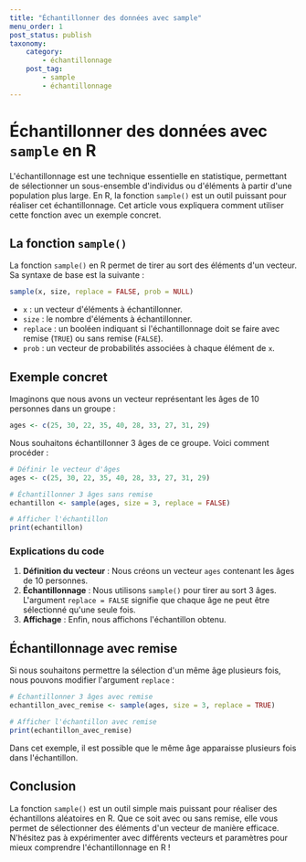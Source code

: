 ```yaml
---
title: "Échantillonner des données avec sample"
menu_order: 1
post_status: publish
taxonomy:
    category:
        - échantillonnage
    post_tag:
        - sample
        - échantillonnage
---
```


# Échantillonner des données avec `sample` en R

L'échantillonnage est une technique essentielle en statistique, permettant de sélectionner un sous-ensemble d'individus ou d'éléments à partir d'une population plus large. En R, la fonction `sample()` est un outil puissant pour réaliser cet échantillonnage. Cet article vous expliquera comment utiliser cette fonction avec un exemple concret.

## La fonction `sample()`

La fonction `sample()` en R permet de tirer au sort des éléments d'un vecteur. Sa syntaxe de base est la suivante :

```R
sample(x, size, replace = FALSE, prob = NULL)
```

- `x` : un vecteur d'éléments à échantillonner.
- `size` : le nombre d'éléments à échantillonner.
- `replace` : un booléen indiquant si l'échantillonnage doit se faire avec remise (`TRUE`) ou sans remise (`FALSE`).
- `prob` : un vecteur de probabilités associées à chaque élément de `x`.

## Exemple concret

Imaginons que nous avons un vecteur représentant les âges de 10 personnes dans un groupe :

```R
ages <- c(25, 30, 22, 35, 40, 28, 33, 27, 31, 29)
```

Nous souhaitons échantillonner 3 âges de ce groupe. Voici comment procéder :

```R
# Définir le vecteur d'âges
ages <- c(25, 30, 22, 35, 40, 28, 33, 27, 31, 29)

# Échantillonner 3 âges sans remise
echantillon <- sample(ages, size = 3, replace = FALSE)

# Afficher l'échantillon
print(echantillon)
```

### Explications du code

1. **Définition du vecteur** : Nous créons un vecteur `ages` contenant les âges de 10 personnes.
2. **Échantillonnage** : Nous utilisons `sample()` pour tirer au sort 3 âges. L'argument `replace = FALSE` signifie que chaque âge ne peut être sélectionné qu'une seule fois.
3. **Affichage** : Enfin, nous affichons l'échantillon obtenu.

## Échantillonnage avec remise

Si nous souhaitons permettre la sélection d'un même âge plusieurs fois, nous pouvons modifier l'argument `replace` :

```R
# Échantillonner 3 âges avec remise
echantillon_avec_remise <- sample(ages, size = 3, replace = TRUE)

# Afficher l'échantillon avec remise
print(echantillon_avec_remise)
```

Dans cet exemple, il est possible que le même âge apparaisse plusieurs fois dans l'échantillon.

## Conclusion

La fonction `sample()` est un outil simple mais puissant pour réaliser des échantillons aléatoires en R. Que ce soit avec ou sans remise, elle vous permet de sélectionner des éléments d'un vecteur de manière efficace. N'hésitez pas à expérimenter avec différents vecteurs et paramètres pour mieux comprendre l'échantillonnage en R !

